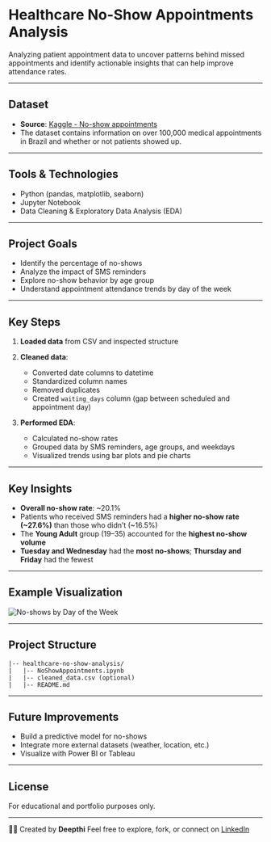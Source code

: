 # Healthcare No-Show Appointments Analysis

Analyzing patient appointment data to uncover patterns behind missed appointments and identify actionable insights that can help improve attendance rates.

---

##  Dataset

* **Source**: [Kaggle - No-show appointments](https://www.kaggle.com/datasets/joniarroba/noshowappointments)
* The dataset contains information on over 100,000 medical appointments in Brazil and whether or not patients showed up.

---

## Tools & Technologies

* Python (pandas, matplotlib, seaborn)
* Jupyter Notebook
* Data Cleaning & Exploratory Data Analysis (EDA)

---

## Project Goals

* Identify the percentage of no-shows
* Analyze the impact of SMS reminders
* Explore no-show behavior by age group
* Understand appointment attendance trends by day of the week

---

## Key Steps

1. **Loaded data** from CSV and inspected structure
2. **Cleaned data**:

   * Converted date columns to datetime
   * Standardized column names
   * Removed duplicates
   * Created `waiting_days` column (gap between scheduled and appointment day)
3. **Performed EDA**:

   * Calculated no-show rates
   * Grouped data by SMS reminders, age groups, and weekdays
   * Visualized trends using bar plots and pie charts

---

## Key Insights

*  **Overall no-show rate**: \~20.1%
*  Patients who received SMS reminders had a **higher no-show rate (\~27.6%)** than those who didn’t (\~16.5%)
*  The **Young Adult** group (19–35) accounted for the **highest no-show volume**
*  **Tuesday and Wednesday** had the **most no-shows**; **Thursday and Friday** had the fewest

---

## Example Visualization

![No-shows by Day of the Week](download.png)

---

## Project Structure

```
|-- healthcare-no-show-analysis/
|   |-- NoShowAppointments.ipynb
|   |-- cleaned_data.csv (optional)
|   |-- README.md
```

---

## Future Improvements

* Build a predictive model for no-shows
* Integrate more external datasets (weather, location, etc.)
* Visualize with Power BI or Tableau

---

## License

For educational and portfolio purposes only.

---

👩‍💻 Created by **Deepthi**
Feel free to explore, fork, or connect on [LinkedIn](https:[[//www.linkedin.com/in/deepthi-p-reddy-6b147655/](https://www.linkedin.com/in/deepthi-p-reddy-6b147655/)])

